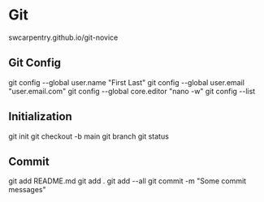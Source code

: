 # Git

swcarpentry.github.io/git-novice

## Git Config
git config --global user.name "First Last"
git config --global user.email "user.email.com"
git config --global core.editor "nano -w"
git config --list

## Initialization
git init
git checkout -b main
git branch
git status

## Commit
git add README.md
git add .
git add --all
git commit -m "Some commit messages"

